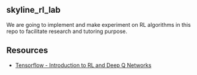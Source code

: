 ## skyline_rl_lab
We are going to implement and make experiment on RL algorithms in this repo to facilitate research and tutoring purpose.

## Resources
* [Tensorflow - Introduction to RL and Deep Q Networks](https://www.tensorflow.org/agents/tutorials/0_intro_rl)
